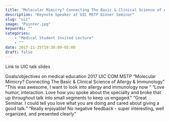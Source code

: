 ```yaml
---
title: "Molecular Mimicry? Connecting The Basic & Clinical Science of Allergy & Immunology"
description: "Keynote Speaker at UIC MSTP Dinner Seminar"
slug: "uic"
image: "Pointer.jpg"
keywords: ""
categories: 
    - "Medical Student Invited Lecture"
    - ""
date: 2017-11-25T19:30:09-05:00
draft: false
---
```


Link to UIC talk slides

Goals/objectives on medical education
2017 UIC COM MSTP “Molecular Mimicry? Connecting The Basic & Clinical Science of Allergy & Immunology”
“This was awesome, I want to look into allergy and immunology now “
“Love humor, interaction. Love how you spoke about the specialty and broke that up throughout talk into small segments to keep us engaged.”
“Great Seminar. I could tell you love what you are doing and cared about giving a good talk.”
“Really enjoyable! No negative feedback - super interesting, well organized, and presented clearly”
